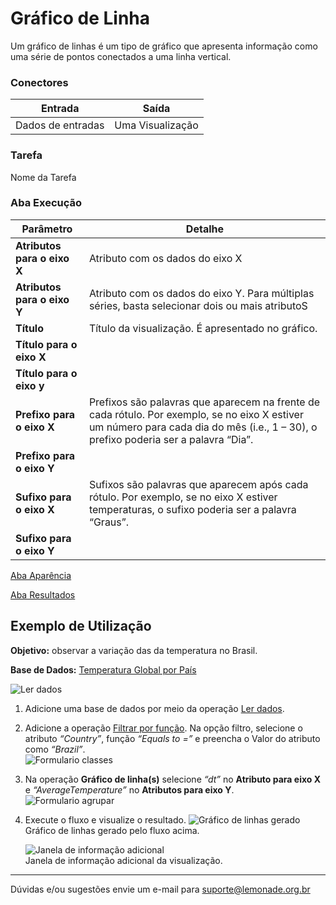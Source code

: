 
# Gráfico de Linha

Um gráfico de linhas é um tipo de gráfico que apresenta informação como uma série de pontos conectados a uma linha vertical.

### Conectores
| Entrada | Saída |
| --- | --- |
| Dados de entradas | Uma Visualização |

### Tarefa
Nome da Tarefa

### Aba Execução

| Parâmetro | Detalhe |
| --- | --- |
| **Atributos para o eixo X** | Atributo com os dados do eixo X |
| **Atributos para o eixo Y** | Atributo com os dados do eixo Y. Para múltiplas séries, basta selecionar dois ou mais atributoS |
| **Título** | Título da visualização. É apresentado no gráfico. |
| **Título para o eixo X** |  |
| **Título para o eixo y** |  |
| **Prefixo para o eixo X** | Prefixos são palavras que aparecem na frente de cada rótulo. Por exemplo, se no eixo X estiver um número para cada dia do mês (i.e., 1 – 30), o prefixo poderia ser a palavra “Dia”. |
| **Prefixo para o eixo Y** |  |
| **Sufixo para o eixo X** | Sufixos são palavras que aparecem após cada rótulo. Por exemplo, se no eixo X estiver temperaturas, o sufixo poderia ser a palavra “Graus”. |
| **Sufixo para o eixo Y** |  |

[Aba Aparência][1]

[Aba Resultados][2]


## Exemplo de Utilização
**Objetivo:** observar a variação das da temperatura no Brasil.

**Base de Dados:** [Temperatura Global por País][3]
	
![Ler dados](/img/sklearn/visualizacao_de_dados/grafico_de_linha/image5.png)

1. Adicione uma base de dados por meio da operação [Ler dados][4].
	
2.  Adicione  a operação [Filtrar por função][5]. Na opção filtro, selecione o atributo *“Country”*, função *“Equals to =”* e preencha o Valor do atributo como *“Brazil”*. \
	![Formulario classes](/img/sklearn/visualizacao_de_dados/grafico_de_linha/image1.png)
	

3. Na operação **Gráfico de linha(s)** selecione *“dt”* no **Atributo para eixo X** e *“AverageTemperature”* no **Atributos para eixo Y**. \
	![Formulario agrupar](/img/sklearn/visualizacao_de_dados/grafico_de_linha/image3.png)

4. Execute o fluxo e visualize o resultado. 
	![Gráfico de linhas gerado](/img/sklearn/visualizacao_de_dados/grafico_de_linha/image4.png)\
		Gráfico de linhas gerado pelo fluxo acima.

	![Janela de informação adicional](/img/sklearn/visualizacao_de_dados/grafico_de_linha/image2.png)\
	Janela de informação adicional da visualização. 
	
----- 
Dúvidas e/ou sugestões envie um e-mail para suporte@lemonade.org.br

[1]: /pt-br/sklearn/documentacao-geral/aba-aparencia.html
[2]: /pt-br/sklearn/documentacao-geral/aba-resultados.html
[3]: /pt-br/sklearn/base-de-dados/#iris
[4]: /pt-br/sklearn/entrada-e-saida/ler-dados.html
[5]: /pt-br/sklearn/manipulacao-de-dados/filtrar-por-funcao.html